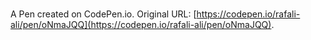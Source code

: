 # 

A Pen created on CodePen.io. Original URL: [https://codepen.io/rafali-ali/pen/oNmaJQQ](https://codepen.io/rafali-ali/pen/oNmaJQQ).

